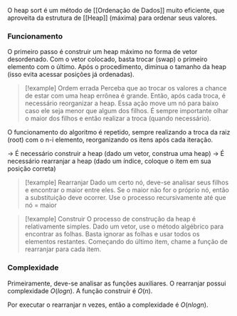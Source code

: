 O heap sort é um método de [[Ordenação de Dados]] muito eficiente, que aproveita da estrutura de  [[Heap]] (máxima) para ordenar seus valores.

### Funcionamento
O primeiro passo é construir um heap máximo no forma de vetor desordenado.
Com o vetor colocado, basta trocar (swap) o primeiro elemento com o último.
Após o procedimento, diminua o tamanho da heap (isso evita acessar posições já ordenadas).

>[!example] Ordem errada
>Perceba que ao trocar os valores a chance de estar com uma heap errônea é grande.
>Então, após cada troca, é necessário reorganizar a heap. Essa ação move um nó para baixo caso ele seja menor que algum dos filhos. É sempre importante olhar o maior dos filhos e então realizar a troca (quando necessário).

O funcionamento do algoritmo é repetido, sempre realizando a troca da raiz (root) com o n-i elemento, reorganizando os itens após cada iteração.

-> É necessário construir a heap (dado um vetor, construa uma heap)
-> É necessário rearranjar a heap (dado um índice, coloque o item em sua posição correta)

>[!example] Rearranjar 
>Dado um certo nó, deve-se analisar seus filhos e encontrar o maior entre eles. Se o maior não for o próprio nó, então a substituição deve ocorrer. Use o processo recursivamente até que nó = maior


>[!example] Construir
>O processo de construção da heap é relativamente simples. Dado um vetor, use o método algébrico para encontrar as folhas. Basta ignorar as folhas e usar todos os elementos restantes. Começando do último item, chame a função de rearranjar para cada item.


### Complexidade
Primeiramente, deve-se analisar as funções auxiliares.
O rearranjar possui complexidade $O(logn)$.
A função construir é $O(n)$.

Por executar o rearranjar n vezes, então a complexidade é $O(nlogn)$.
